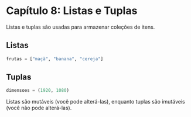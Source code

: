 # Capítulo 8: Listas e Tuplas

Listas e tuplas são usadas para armazenar coleções de itens.

## Listas

```python
frutas = ["maçã", "banana", "cereja"]
```

## Tuplas

```python
dimensoes = (1920, 1080)
```

Listas são mutáveis (você pode alterá-las), enquanto tuplas são imutáveis (você não pode alterá-las).